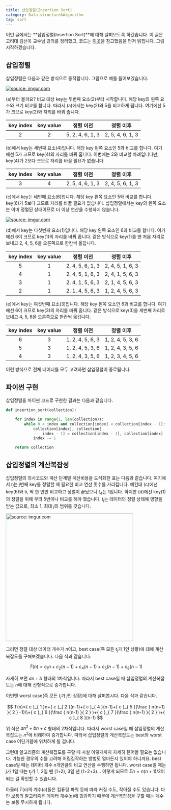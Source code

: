 ```yaml
---
title: 삽입정렬(Insertion Sort)
category: Data structure&Algorithm
tag: sort
---
```


이번 글에서는 **삽입정렬(Insertion Sort)**에 대해 살펴보도록 하겠습니다. 이 글은 고려대 김선욱 교수님 강의를 정리했고, 코드는 [이곳](https://github.com/TheAlgorithms/Python)을 참고했음을 먼저 밝힙니다. 그럼 시작하겠습니다.



## 삽입정렬

삽입정렬은 다음과 같은 방식으로 동작합니다. 그림으로 예를 들어보겠습니다.



<a href="https://imgur.com/0CZLkCd"><img src="https://i.imgur.com/0CZLkCd.png" title="source: imgur.com" /></a>



(a)부터 볼까요? 비교 대상 key는 두번째 요소(2)부터 시작합니다. 해당 key의 왼쪽 요소와 크기 비교를 합니다. 따라서 (a)에서는 key(2)와 5를 비교하게 됩니다. 여기에선 5가 크므로 key(2)와 자리를 바꿔 줍니다.

| key index | key value |      정렬 이전       |      정렬 이후       |
| :-------: | :-------: | :--------------: | :--------------: |
|     2     |     2     | 5, 2, 4, 6, 1, 3 | 2, 5, 4, 6, 1, 3 |

(b)에서 key는 세번째 요소(4)입니다. 해당 key 왼쪽 요소인 5와 비교를 합니다. 여기에선 5가 크므로 key(4)의 자리를 바꿔 줍니다. 이번에는 2와 비교할 차례입니다만, key(4)가 2보다 크므로 자리를 바꿀 필요가 없습니다.

| key index | key value |      정렬 이전       |      정렬 이후       |
| :-------: | :-------: | :--------------: | :--------------: |
|     3     |     4     | 2, 5, 4, 6, 1, 3 | 2, 4, 5, 6, 1, 3 |

(c)에서 key는 네번째 요소(6)입니다. 해당 key 왼쪽 요소인 5와 비교를 합니다. key(6)가 5보다 크므로 자리를 바꿀 필요가 없습니다. 삽입정렬에서는 key의 왼쪽 요소는 이미 정렬된 상태이므로 더 이상 연산을 수행하지 않습니다.



<a href="https://imgur.com/ajnGDWX"><img src="https://i.imgur.com/ajnGDWX.png" title="source: imgur.com" /></a>



(d)에서 key는 다섯번째 요소(1)입니다. 해당 key 왼쪽 요소인 6과 비교를 합니다. 여기에선 6이 크므로 key(1)의 자리를 바꿔 줍니다. 같은 방식으로 key(1)를 맨 처음 자리로 보내고 2, 4, 5, 6을 오른쪽으로 한칸씩 옮깁니다.

| key index | key value |      정렬 이전       |      정렬 이후       |
| :-------: | :-------: | :--------------: | :--------------: |
|     5     |     1     | 2, 4, 5, 6, 1, 3 | 2, 4, 5, 1, 6, 3 |
|     4     |     1     | 2, 4, 5, 1, 6, 3 | 2, 4, 1, 5, 6, 3 |
|     3     |     1     | 2, 4, 1, 5, 6, 3 | 2, 1, 4, 5, 6, 3 |
|     2     |     1     | 2, 1, 4, 5, 6, 3 | 1, 2, 4, 5, 6, 3 |

(e)에서 key는 여섯번째 요소(3)입니다. 해당 key 왼쪽 요소인 6과 비교를 합니다. 여기에선 6이 크므로 key(3)의 자리를 바꿔 줍니다. 같은 방식으로 key(3)을 세번째 자리로 보내고 4, 5, 6을 오른쪽으로 한칸씩 옮깁니다.

| key index | key value |      정렬 이전       |      정렬 이후       |
| :-------: | :-------: | :--------------: | :--------------: |
|     6     |     3     | 1, 2, 4, 5, 6, 3 | 1, 2, 4, 5, 3, 6 |
|     5     |     3     | 1, 2, 4, 5, 3, 6 | 1, 2, 4, 3, 5, 6 |
|     4     |     3     | 1, 2, 4, 3, 5, 6 | 1, 2, 3, 4, 5, 6 |

이런 방식으로 전체 데이터를 모두 고려하면 삽입정렬이 종료됩니다.





## 파이썬 구현

삽입정렬을 파이썬 코드로 구현한 결과는 다음과 같습니다.

```python
def insertion_sort(collection):

    for index in range(1, len(collection)):
        while 0 < index and collection[index] < collection[index - 1]: 
            collection[index], collection[
                index - 1] = collection[index - 1], collection[index]
            index -= 1

    return collection
```





## 삽입정렬의 계산복잡성

삽입정렬의 의사코드와 계산 단계별 계산비용을 도식화한 표는 다음과 같습니다. 여기에서 $t_j$는 $j$번째 key를 정렬할 때 필요한 비교 연산 횟수를 가리킵니다. 예컨대 (c)에선 key(6)와 5, 딱 한 번만 비교하고 정렬이 끝났으니 $t_4$는 1입니다. 하지만 (d)에선 key(1)의 정렬을 위해 무려 5번이나 비교를 해야 했습니다. $t_j$는 데이터의 정렬 상태에 영향을 받는 값으로, 최소 1, 최대 $j$의 범위를 갖습니다.



<a href="https://imgur.com/znqmylP"><img src="https://i.imgur.com/znqmylP.png" width="400px" title="source: imgur.com" /></a>



그러면 정렬 대상 데이터 개수가 $n$이고, best case(즉 모든 $t_j$가 1인 상황)에 대해 계산복잡도를 구해보겠습니다. 다음 식과 같습니다.


$$
T(n)={ c }_{ 1 }n+{ c }_{ 2 }(n-1)+{ c }_{ 4 }(n-1)+{ c }_{ 5 }(n-1)+{ c }_{ 8 }(n-1)
$$


자세히 보면 $an+b$ 형태의 1차식입니다. 따라서 best case일 때 삽입정렬의 계산복잡도는 $n$에 대해 선형적으로 증가합니다.

이번엔 worst case(즉 모든 $t_j$가 $j$인 상황)에 대해 살펴봅시다. 다음 식과 같습니다.



$$
T(n)={ c }_{ 1 }n+{ c }_{ 2 }(n-1)+{ c }_{ 4 }(n-1)+{ c }_{ 5 }(\frac { n(n+1) }{ 2 } -1)\\+{ c }_{ 6 }(\frac { n(n-1) }{ 2 } )+{ c }_{ 7 }(\frac { n(n-1) }{ 2 } )+{ c }_{ 8 }(n-1)
$$


위 식은 $an^2+bn+c$ 형태의 2차식입니다. 따라서 worst case일 때 삽입정렬의 계산복잡도는 $n^2$에 비례하여 증가합니다. 따라서 삽입정렬의 계산복잡도는 best와 worst case 어딘가쯤에 위치하게 될 겁니다.

그런데 알고리즘의 계산복잡도를 구할 때 사실 이렇게까지 자세히 뜯어볼 필요는 없습니다. 가능한 경우의 수를 고려해 어림짐작하는 방법도 얼마든지 있어야 하니까요. best case일 때는 데이터 개수 $n$개만큼의 비교 연산을 수행하면 됩니다. worst case일 때는 $j$가 1일 때는 $t_j$가 1, 2일 땐 (1+2), 3일 땐 (1+2+3)... 이렇게 되므로 $Σn=n(n+1)/2$이 되는 걸 확인할 수 있습니다.

아울러 $T(n)$의 계수($c$)들은 컴퓨팅 파워 등에 따라 커질 수도, 작아질 수도 있습니다. 다만 보통의 알고리즘은 데이터 개수($n$)에 민감하기 때문에 계산복잡성을 구할 때는 계수는 보통 무시하게 됩니다.

